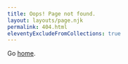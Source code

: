 ```yaml
---
title: Oops! Page not found.
layout: layouts/page.njk
permalink: 404.html
eleventyExcludeFromCollections: true
---
```

Go <a href="{{ '/' | url }}">home</a>.

